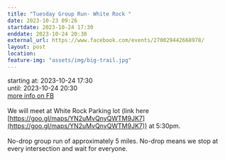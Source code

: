 ```yaml
---
title: "Tuesday Group Run- White Rock "
date: 2023-10-23 09:26
startdate: 2023-10-24 17:30
enddate: 2023-10-24 20:30
external_url: https://www.facebook.com/events/270029442668978/
layout: post
location: 
feature-img: "assets/img/big-trail.jpg"
---
```


starting at: 2023-10-24 17:30<br>until: 2023-10-24 20:30<br><a href="https://www.facebook.com/events/270029442668978/">more info on FB</a><br><br>We will meet at White Rock Parking lot (link here [https://goo.gl/maps/YN2uMvQnyQWTM9JK7](https://goo.gl/maps/YN2uMvQnyQWTM9JK7)) at 5&#58;30pm. <br>
  <br>
  No-drop group run of approximately 5 miles. No-drop means we stop at every intersection and wait for everyone. <br>
  <br>
  <br>
  <br>
  <br>
  
